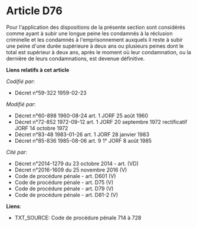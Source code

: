 # Article D76

Pour l'application des dispositions de la présente section sont considérés comme ayant à subir une longue peine les condamnés
à la réclusion criminelle et les condamnés à l'emprisonnement auxquels il reste à subir une peine d'une durée supérieure à
deux ans ou plusieurs peines dont le total est supérieur à deux ans, après le moment où leur condamnation, ou la dernière de
leurs condamnations, est devenue définitive.

**Liens relatifs à cet article**

_Codifié par_:

  - Décret n°59-322 1959-02-23

_Modifié par_:

  - Décret n°60-898 1960-08-24 art. 1 JORF 25 août 1960
  - Décret n°72-852 1972-09-12 art. 1 JORF 20 septembre 1972 rectificatif JORF 14 octobre 1972
  - Décret n°83-48 1983-01-26 art. 1 JORF 28 janvier 1983
  - Décret n°85-836 1985-08-06 art. 9 1° JORF 8 août 1985

_Cité par_:

  - Décret n°2014-1279 du 23 octobre 2014 - art. (VD)
  - Décret n°2016-1609 du 25 novembre 2016 (V)
  - Code de procédure pénale - art. D601 (V)
  - Code de procédure pénale - art. D75 (V)
  - Code de procédure pénale - art. D79 (V)
  - Code de procédure pénale - art. D81-2 (V)

**Liens**:

  - TXT_SOURCE: Code de procédure pénale 714 à 728
